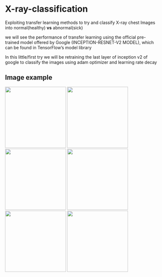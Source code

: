 # X-ray-classification

Exploiting transfer learning methods to try and classify X-ray chest Images into normal(healthy) **vs** abnormal(sick)

we will see the performance of transfer learning using the official pre-trained model offered by Google (INCEPTION-RESNET-V2 MODEL), which can be found in TensorFlow’s model library

In this little/first try we will be retraining the last layer of inception v2 of google to classify the images using adam optimizer and learning rate decay

## Image example

<img src="https://github.com/bendidi/X-ray-classification/blob/master/data/sample_imgs/28.png" width="200" height="200"/> <img src="https://github.com/bendidi/X-ray-classification/blob/master/data/sample_imgs/29.png" width="200" height="200" /> <img src="https://github.com/bendidi/X-ray-classification/blob/master/data/sample_imgs/30.png" width="200" height="200" />
<img src="https://github.com/bendidi/X-ray-classification/blob/master/data/sample_imgs/31.png" width="200" height="200" /> <img src="https://github.com/bendidi/X-ray-classification/blob/master/data/sample_imgs/32.png" width="200" height="200" /> <img src="https://github.com/bendidi/X-ray-classification/blob/master/data/sample_imgs/33.png" width="200" height="200" />
